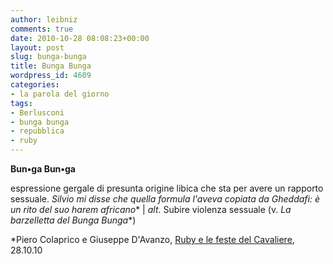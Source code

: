 ```yaml
---
author: leibniz
comments: true
date: 2010-10-28 08:08:23+00:00
layout: post
slug: bunga-bunga
title: Bunga Bunga
wordpress_id: 4609
categories:
- la parola del giorno
tags:
- Berlusconi
- bunga bunga
- repubblica
- ruby
---
```


**Bun•ga **Bun•ga****

espressione gergale di presunta origine libica che sta per avere un rapporto sessuale. _Silvio mi disse che quella formula l'aveva copiata da Gheddafi: è un rito del suo harem africano_* | _alt_. Subire violenza sessuale (v. _La barzelletta del Bunga Bunga_*)

*Piero Colaprico e Giuseppe D'Avanzo, [Ruby e le feste del Cavaliere](http://www.repubblica.it/politica/2010/10/28/news/davanzo_ruby-8503315/?ref=HREA-1), 28.10.10
